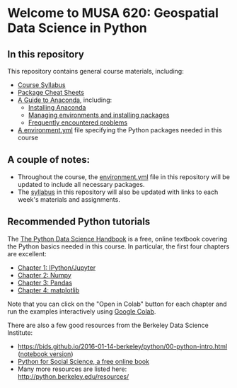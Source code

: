 # Welcome to MUSA 620: Geospatial Data Science in Python

## In this repository

This repository contains general course materials, including:

- [Course Syllabus](syllabus.md)
- [Package Cheat Sheets](./cheatsheets)
- [A Guide to Anaconda](anaconda-guide), including:
  - [Installing Anaconda](anaconda-guide/installing-anaconda.md)
  - [Managing environments and installing packages](anaconda-guide/managing-packages.md)
  - [Frequently encountered problems](anaconda-guide/common-issues.md)
- [A environment.yml](environment.yml) file specifying the Python packages needed in this course

## A couple of notes:

- Throughout the course, the [environment.yml](environment.yml) file in this repository will be updated to include all necessary packages.
- The [syllabus](syllabus.md) in this repository will also be updated with links to each week's materials and assignments.

## Recommended Python tutorials

The [The Python Data Science Handbook](https://jakevdp.github.io/PythonDataScienceHandbook/) is a free, online textbook covering the Python basics needed in this course. In particular, the first four chapters are excellent:

- [Chapter 1: IPython/Jupyter](https://jakevdp.github.io/PythonDataScienceHandbook/01.00-ipython-beyond-normal-python.html)
- [Chapter 2: Numpy](https://jakevdp.github.io/PythonDataScienceHandbook/02.00-introduction-to-numpy.html)
- [Chapter 3: Pandas](https://jakevdp.github.io/PythonDataScienceHandbook/03.00-introduction-to-pandas.html)
- [Chapter 4: matplotlib](https://jakevdp.github.io/PythonDataScienceHandbook/04.00-introduction-to-matplotlib.html)

Note that you can click on the "Open in Colab" button for each chapter and run the examples interactively using [Google Colab](https://colab.research.google.com).

There are also a few good resources from the Berkeley Data Science Institute:

- https://bids.github.io/2016-01-14-berkeley/python/00-python-intro.html ([notebook version](https://bids.github.io/2016-01-14-berkeley/python/00-python-intro.ipynb))
- [Python for Social Science, a free online book](https://gawron.sdsu.edu/python_for_ss/course_core/book_draft/index.html)
- Many more resources are listed here: http://python.berkeley.edu/resources/
